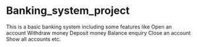 # Banking_system_project
This is a basic banking system including some features like 
Open an account
Withdraw money
Deposit money
Balance enquiry
Close an account
Show all accounts etc.

